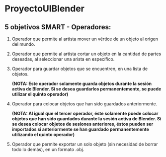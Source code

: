 # ProyectoUIBlender

## 5 objetivos SMART - Operadores:

1) Operador que permite al artista mover un vértice de un objeto al origen del mundo.
2) Operador que permite al artista cortar un objeto en la cantidad de partes deseadas, al seleccionar una arista en específico.
3) Operador para guardar objetos que se encuentren, en una lista de objetos.

   **(NOTA: Este operador solamente guarda objetos durante la sesión activa de Blender. Si se desea guardarlos permanentemente, se puede utilizar el quinto operador)**
5) Operador para colocar objetos que han sido guardados anteriormente.

   **(NOTA: Al igual que el tercer operador, éste solamente puede colocar objetos que han sido guardados durante la sesión activa de Blender. Si se desea colocar objetos de sesiones anteriores, éstos pueden ser importados si anteriormente se han guardado permanentemente utilizando el quinto operador)**
7) Operador que permite exportar un solo objeto (sin necesidad de borrar todo lo demás), en un formato .obj.

